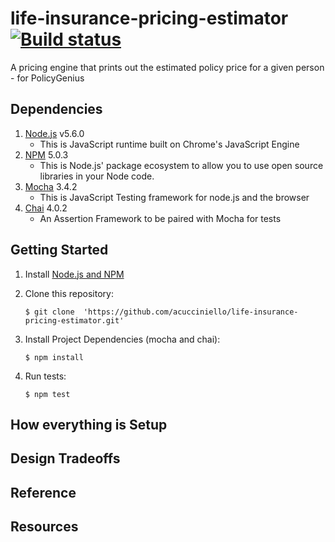# life-insurance-pricing-estimator [![Build status](https://badge.buildkite.com/90e7279784b79c9c145baf9c76b4d3305c882d44ae24bef728.svg)](https://buildkite.com/acucciniello/testing)
A pricing engine that prints out the estimated policy price for a given person - for PolicyGenius

## Dependencies
	
1. [Node.js](https://nodejs.org/en/) v5.6.0
	- This is JavaScript runtime built on Chrome's JavaScript Engine
2. [NPM](https://nodejs.org/en/download/) 5.0.3
	- This is Node.js' package ecosystem to allow you to use open source libraries in your Node code.
3. [Mocha](https://www.npmjs.com/package/mocha) 3.4.2
	- This is JavaScript Testing framework for node.js and the browser
4. [Chai](https://www.npmjs.com/package/chai) 4.0.2
	- An Assertion Framework to be paired with Mocha for tests

## Getting Started

	
1. Install [Node.js and NPM](https://docs.npmjs.com/getting-started/installing-node)
2. Clone this repository:

	```
	$ git clone  'https://github.com/acucciniello/life-insurance-pricing-estimator.git'
	```
	
3. Install Project Dependencies (mocha and chai):
	
	```
	$ npm install
	```
	
4. Run tests:
	
	```
	$ npm test
	```

## How everything is Setup



## Design Tradeoffs

## Reference

## Resources

